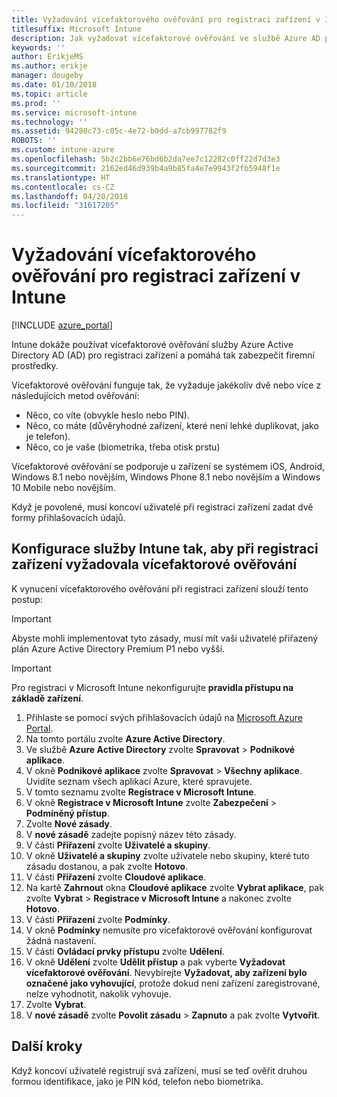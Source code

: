 ```yaml
---
title: Vyžadování vícefaktorového ověřování pro registraci zařízení v Intune
titlesuffix: Microsoft Intune
description: Jak vyžadovat vícefaktorové ověřování ve službě Azure AD pro registraci zařízení v Intune
keywords: ''
author: ErikjeMS
ms.author: erikje
manager: dougeby
ms.date: 01/10/2018
ms.topic: article
ms.prod: ''
ms.service: microsoft-intune
ms.technology: ''
ms.assetid: 94280c73-c05c-4e72-b0dd-a7cb997782f9
ROBOTS: ''
ms.custom: intune-azure
ms.openlocfilehash: 5b2c2bb6e76bd6b2da7ee7c12282c0ff22d7d3e3
ms.sourcegitcommit: 2162ed46d939b4a9b85fa4e7e9943f2fb5948f1e
ms.translationtype: HT
ms.contentlocale: cs-CZ
ms.lasthandoff: 04/20/2018
ms.locfileid: "31617205"
---
```

# <a name="require-multi-factor-authentication-for-intune-device-enrollments"></a>Vyžadování vícefaktorového ověřování pro registraci zařízení v Intune

[!INCLUDE [azure_portal](./includes/azure_portal.md)]

Intune dokáže používat vícefaktorové ověřování služby Azure Active Directory AD (AD) pro registraci zařízení a pomáhá tak zabezpečit firemní prostředky.

Vícefaktorové ověřování funguje tak, že vyžaduje jakékoliv dvě nebo více z následujících metod ověřování:

- Něco, co víte (obvykle heslo nebo PIN).
- Něco, co máte (důvěryhodné zařízení, které není lehké duplikovat, jako je telefon).
- Něco, co je vaše (biometrika, třeba otisk prstu)

Vícefaktorové ověřování se podporuje u zařízení se systémem iOS, Android, Windows 8.1 nebo novějším, Windows Phone 8.1 nebo novějším a Windows 10 Mobile nebo novějším.

Když je povolené, musí koncoví uživatelé při registraci zařízení zadat dvě formy přihlašovacích údajů.

## <a name="configure-intune-to-require-multi-factor-authentication-at-device-enrollment"></a>Konfigurace služby Intune tak, aby při registraci zařízení vyžadovala vícefaktorové ověřování

K vynucení vícefaktorového ověřování při registraci zařízení slouží tento postup:

>[!Important]
>Abyste mohli implementovat tyto zásady, musí mít vaši uživatelé přiřazený plán Azure Active Directory Premium P1 nebo vyšší.

>[!Important]
>Pro registraci v Microsoft Intune nekonfigurujte **pravidla přístupu na základě zařízení**.

1. Přihlaste se pomocí svých přihlašovacích údajů na [Microsoft Azure Portal](https://portal.azure.com).
2. Na tomto portálu zvolte **Azure Active Directory**.
2. Ve službě **Azure Active Directory** zvolte **Spravovat** > **Podnikové aplikace**.
3. V okně **Podnikové aplikace** zvolte **Spravovat** > **Všechny aplikace**. Uvidíte seznam všech aplikací Azure, které spravujete.
3. V tomto seznamu zvolte **Registrace v Microsoft Intune**.
4. V okně **Registrace v Microsoft Intune** zvolte **Zabezpečení** > **Podmíněný přístup**.
5. Zvolte **Nové zásady**.
6. V **nové zásadě** zadejte popisný název této zásady.
7. V části **Přiřazení** zvolte **Uživatelé a skupiny**.
8. V okně **Uživatelé a skupiny** zvolte uživatele nebo skupiny, které tuto zásadu dostanou, a pak zvolte **Hotovo**.
9. V části **Přiřazení** zvolte **Cloudové aplikace**.
10. Na kartě **Zahrnout** okna **Cloudové aplikace** zvolte **Vybrat aplikace**, pak zvolte **Vybrat** > **Registrace v Microsoft Intune** a nakonec zvolte **Hotovo**.
11. V části **Přiřazení** zvolte **Podmínky**.
12. V okně **Podmínky** nemusíte pro vícefaktorové ověřování konfigurovat žádná nastavení.
13. V části **Ovládací prvky přístupu** zvolte **Udělení**.
14. V okně **Udělení** zvolte **Udělit přístup** a pak vyberte **Vyžadovat vícefaktorové ověřování**.
    Nevybírejte **Vyžadovat, aby zařízení bylo označené jako vyhovující**, protože dokud není zařízení zaregistrované, nelze vyhodnotit, nakolik vyhovuje.
15. Zvolte **Vybrat**.
16. V **nové zásadě** zvolte **Povolit zásadu** > **Zapnuto** a pak zvolte **Vytvořit**.



## <a name="next-steps"></a>Další kroky

Když koncoví uživatelé registrují svá zařízení, musí se teď ověřit druhou formou identifikace, jako je PIN kód, telefon nebo biometrika.
